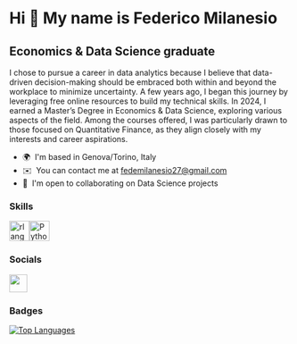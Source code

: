 Hi 👋 My name is Federico Milanesio
===================================

Economics & Data Science graduate
--------------------

I chose to pursue a career in data analytics because I believe that data-driven decision-making should be embraced both within and beyond the workplace to minimize uncertainty. A few years ago, I began this journey by leveraging free online resources to build my technical skills. In 2024, I earned a Master’s Degree in Economics & Data Science, exploring various aspects of the field. Among the courses offered, I was particularly drawn to those focused on Quantitative Finance, as they align closely with my interests and career aspirations.

* 🌍  I'm based in Genova/Torino, Italy
* ✉️  You can contact me at [fedemilanesio27@gmail.com](mailto:fedemilanesio27@gmail.com)
* 🤝  I'm open to collaborating on Data Science projects

### Skills


<p align="left">
<a href="https://www.r-project.org/" target="_blank" rel="noreferrer"><img src="https://raw.githubusercontent.com/danielcranney/readme-generator/main/public/icons/skills/rlang-colored.svg" width="36" height="36" alt="rlang" /></a><a href="https://www.python.org/" target="_blank" rel="noreferrer"><img src="https://raw.githubusercontent.com/danielcranney/readme-generator/main/public/icons/skills/python-colored.svg" width="36" height="36" alt="Python" /></a>
</p>


### Socials

<p align="left"> <a href="https://www.github.com/fedemilanesio" target="_blank" rel="noreferrer"> <picture> <source media="(prefers-color-scheme: dark)" srcset="https://raw.githubusercontent.com/danielcranney/readme-generator/main/public/icons/socials/github-dark.svg" /> <source media="(prefers-color-scheme: light)" srcset="https://raw.githubusercontent.com/danielcranney/readme-generator/main/public/icons/socials/github.svg" /> <img src="https://raw.githubusercontent.com/danielcranney/readme-generator/main/public/icons/socials/github.svg" width="32" height="32" /> </picture> </a></p>

### Badges

<a href="https://github.com/fedemilanesio" align="left"><img src="https://github-readme-stats.vercel.app/api/top-langs/?username=fedemilanesio&langs_count=10&title_color=0891b2&text_color=ffffff&icon_color=0891b2&bg_color=1c1917&hide_border=true&locale=en&custom_title=Top%20%Languages" alt="Top Languages" /></a>

